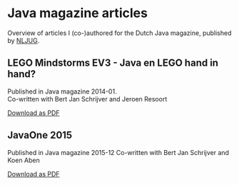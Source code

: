 # Java magazine articles
Overview of articles I (co-)authored for the Dutch Java magazine, published by [NLJUG](www.nljug.org).

## LEGO Mindstorms EV3 - Java en LEGO hand in hand?
Published in Java magazine 2014-01.  
Co-written with Bert Jan Schrijver and Jeroen Resoort

[Download as PDF](https://github.com/IvoNet/javamagazine/blob/master/pdf/Java%20magazine%202014-01%20-%20LEGO%20Mindstorms%20EV3.pdf)


## JavaOne 2015 
Published in Java magazine 2015-12
Co-written with Bert Jan Schrijver and Koen Aben  

[Download as PDF](https://github.com/IvoNet/javamagazine/blob/master/pdf/JavaOne2015.pdf)
